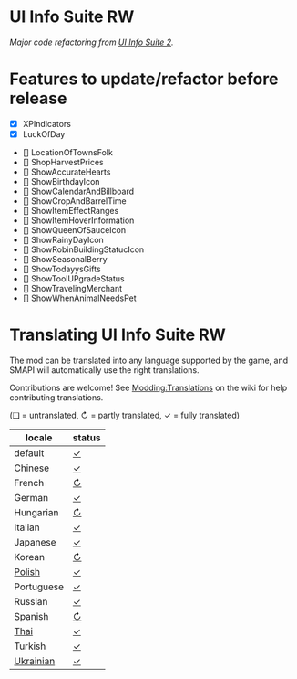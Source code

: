 # UI Info Suite RW
_Major code refactoring from [UI Info Suite 2](https://github.com/Annosz/UIInfoSuite2)._

# Features to update/refactor before release

- [X] XPIndicators
- [X] LuckOfDay
- [] LocationOfTownsFolk
- [] ShopHarvestPrices
- [] ShowAccurateHearts
- [] ShowBirthdayIcon
- [] ShowCalendarAndBillboard
- [] ShowCropAndBarrelTime
- [] ShowItemEffectRanges
- [] ShowItemHoverInformation
- [] ShowQueenOfSauceIcon
- [] ShowRainyDayIcon
- [] ShowRobinBuildingStatucIcon
- [] ShowSeasonalBerry
- [] ShowTodayysGifts
- [] ShowToolUPgradeStatus
- [] ShowTravelingMerchant
- [] ShowWhenAnimalNeedsPet

# Translating UI Info Suite RW
The mod can be translated into any language supported by the game, and SMAPI will automatically
use the right translations.

Contributions are welcome! See [Modding:Translations](https://stardewvalleywiki.com/Modding:Translations)
on the wiki for help contributing translations.

(❑ = untranslated, ↻ = partly translated, ✓ = fully translated)

locale      | status
----------- | :----------------
default     | [✓](UIInfoSuite2/i18n/default.json)
Chinese     | [✓](UIInfoSuite2/i18n/zh.json)
French      | [↻](UIInfoSuite2/i18n/fr.json)
German      | [✓](UIInfoSuite2/i18n/de.json)
Hungarian   | [↻](UIInfoSuite2/i18n/hu.json)
Italian     | [✓](UIInfoSuite2/i18n/it.json)
Japanese    | [✓](UIInfoSuite2/i18n/ja.json)
Korean      | [↻](UIInfoSuite2/i18n/ko.json)
[Polish]    | [✓](UIInfoSuite2/i18n/pl.json)
Portuguese  | [✓](UIInfoSuite2/i18n/pt.json)
Russian     | [✓](UIInfoSuite2/i18n/ru.json)
Spanish     | [↻](UIInfoSuite2/i18n/es.json)
[Thai]      | [✓](UIInfoSuite2/i18n/th.json)
Turkish     | [✓](UIInfoSuite2/i18n/tr.json)
[Ukrainian] | [✓](UIInfoSuite2/i18n/uk.json)

[Polish]: https://www.nexusmods.com/stardewvalley/mods/3616
[Thai]: https://www.nexusmods.com/stardewvalley/mods/7052
[Ukrainian]: https://www.nexusmods.com/stardewvalley/mods/8427
